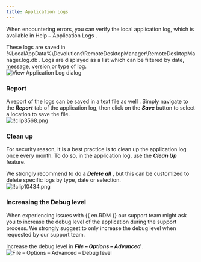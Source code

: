 ```yaml
---
title: Application Logs
---
```

When encountering errors, you can verify the local application log, which is available in Help ***–*** Application Logs .  

These logs are saved in %LocalAppData%\Devolutions\RemoteDesktopManager\RemoteDesktopManager.log.db . Logs are displayed as a list which can be filtered by date, message, version,or type of log.  
![View Application Log dialog](/img/en/rdm/windows/clip10432.png) 

### Report 

A report of the logs can be saved in a text file as well . Simply navigate to the ***Report*** tab of the application log, then click on the ***Save*** button to select a location to save the file.  
![!!clip3568.png](/img/en/rdm/windows/clip3568.png) 

### Clean up 

For security reason, it is a best practice is to clean up the application log once every month. To do so, in the application log, use the ***Clean Up*** feature.  

We strongly recommend to do a ***Delete all*** , but this can be customized to delete specific logs by type, date or selection.  
![!!clip10434.png](/img/en/rdm/windows/clip10434.png) 

### Increasing the Debug level 

When experiencing issues with {{ en.RDM }} our support team might ask you to increase the debug level of the application during the support process. We strongly suggest to only increase the debug level when requested by our support team.  

Increase the debug level in ***File – Options – Advanced*** .  
![File – Options – Advanced – Debug level](/img/en/rdm/windows/clip10813.png) 
